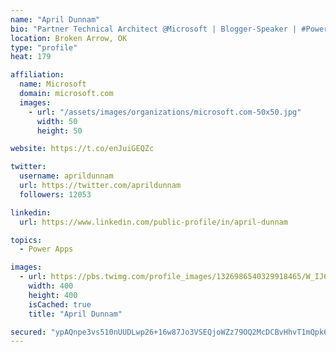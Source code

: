 ```yaml
---
name: "April Dunnam"
bio: "Partner Technical Architect @Microsoft | Blogger-Speaker | #PowerApps, #PowerAutomate, #Office365, #SharePoint | #WIT | #Karaoke Queen"
location: Broken Arrow, OK
type: "profile"
heat: 179

affiliation:
  name: Microsoft
  domain: microsoft.com
  images:
    - url: "/assets/images/organizations/microsoft.com-50x50.jpg"
      width: 50
      height: 50

website: https://t.co/enJuiGEQZc

twitter:
  username: aprildunnam
  url: https://twitter.com/aprildunnam
  followers: 12053

linkedin:
  url: https://www.linkedin.com/public-profile/in/april-dunnam

topics:
  - Power Apps

images:
  - url: https://pbs.twimg.com/profile_images/1326986540329918465/W_IJ6Ih2_400x400.jpg
    width: 400
    height: 400
    isCached: true
    title: "April Dunnam"

secured: "ypAQnpe3vs510nUUDLwp26+16w87Jo3VSEQjoWZz79OQ2McDCBvHhvT1mQpk6f0DD2t6pYZPCFISUDsIb8vYCT7IMB1OgrZRFnYsjCO4oh4PpoKS59T6mPLtPaXIceN56Dsa2qCpfwSUcO+UNeBz0eYqcc/azt4yQoUrnhxVOSljHFQV3DvrjTlsUXSiQM0MvRjoxJ4LKhcT5X9AdHeS/oZ63v+Ld1QJMEISl/5lChhZjutLppA+zJDYM1/kqeG2kPVi3DLAJkn3qODg/2Nomq8MiWnGmDR1afVOo+mf++o5Tq6O2tZK0GJ7tYVpKKc+eSHoZtH1zaxpgmEhyTyIDEZwykFSyqhu9VHa6zUxGfzvFeYdT7N8uuk8/Zy6V3h8dK8TfFHAbjVUuP9GerPUAXCxQ/sBVVsSpA2yhjkQh0E=;0r4fsrFUwFb/w//7bnBdtQ=="
---
```


